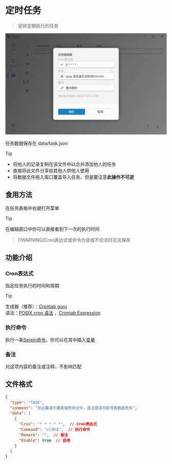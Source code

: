 
# 定时任务

>安排定期执行的任务

![定时任务](../imgs/task.png)

任务数据保存在 data/task.json

> [!TIP]
>
>- 将他人的记录复制在该文件中以合并添加他人的任务
>- 直接将此文件分享给其他人供他人使用
>- 将数据文件拖入窗口覆盖导入任务，但是要注意**此操作不可逆**

## 食用方法

在任务表格中右键打开菜单

> [!TIP]
>在编辑窗口中你可以直接看到下一次的执行时间

>[!WARNING]Cron表达式或命令为空或不合法时无法保存

## 功能介绍

### Cron表达式

指定任务执行的时间和周期

> [!TIP]
>生成器（推荐）：[Crontab guru](https://crontab.guru/)  
>语法：[POSIX cron 语法](https://pubs.opengroup.org/onlinepubs/9699919799/utilities/crontab.html#tag_20_25_07) ，[Crontab Expression](https://github.com/atifaziz/NCrontab/wiki/Crontab-Expression)

### 执行命令

执行一条[Serein命令](Function/Command.md)，你可以在其中插入[变量](Function/Variables.md)

### 备注

对这项内容的备注或注释，不影响匹配

## 文件格式

```json
{
  "type": "TASK",
  "comment": "非必要请不要直接修改文件，语法错误可能导致数据丢失",
  "data": [
    {
      "Cron": "* * * * *",  // Cron表达式
      "Command": "s|测试",  // 执行命令
      "Remark": "",  // 备注
      "Enable": true  // 启用
    }
  ]
}
```
